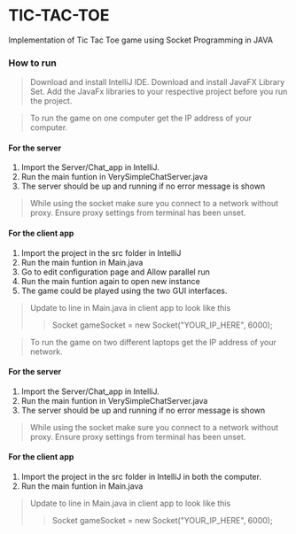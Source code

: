 # TIC-TAC-TOE
Implementation of Tic Tac Toe game using Socket Programming in JAVA

### How to run
>Download and install IntelliJ IDE.
>Download and install JavaFX Library Set.
>Add the JavaFx libraries to your respective project before you run the project.

>To run the game on one computer get the IP address of your computer.
#### For the server
1. Import the Server/Chat_app in IntelliJ.
2. Run the main funtion in VerySimpleChatServer.java
3. The server should be up and running if no error message is shown
> While using the socket make sure you connect to a network without proxy. Ensure proxy settings from terminal has been unset.

#### For the client app
1. Import the project in the src folder in IntelliJ
2. Run the main funtion in Main.java
3. Go to edit configuration page and Allow parallel run
4. Run the main funtion again to open new instance
5. The game could be played using the two GUI interfaces.
>Update to line in Main.java in client app to look like this
>> Socket gameSocket = new Socket("YOUR_IP_HERE", 6000);

> To run the game on two different laptops get the IP address of your network.
#### For the server
1. Import the Server/Chat_app in IntelliJ.
2. Run the main funtion in VerySimpleChatServer.java
3. The server should be up and running if no error message is shown
> While using the socket make sure you connect to a network without proxy. Ensure proxy settings from terminal has been unset.

#### For the client app
1. Import the project in the src folder in IntelliJ in both the computer.
2. Run the main funtion in Main.java
>Update to line in Main.java in client app to look like this
>> Socket gameSocket = new Socket("YOUR_IP_HERE", 6000);


